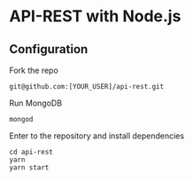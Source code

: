 # API-REST with Node.js

## Configuration

Fork the repo

```
git@github.com:[YOUR_USER]/api-rest.git
```

Run MongoDB
```
mongod
```

Enter to the repository and install dependencies
```
cd api-rest
yarn 
yarn start
```
